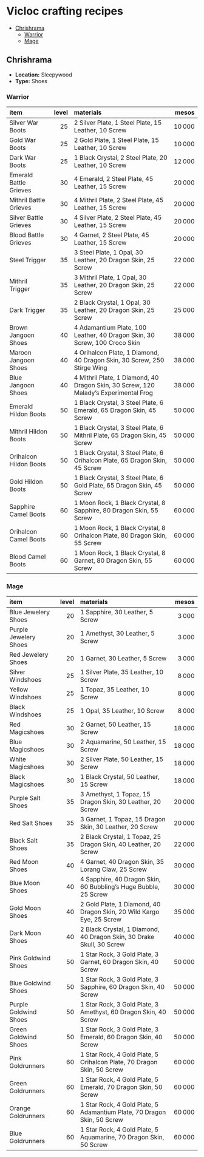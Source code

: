 # Vicloc crafting recipes

- [Chrishrama](#chrishrama)
    - [Warrior](#warrior)
    - [Mage](#mage)

## Chrishrama

- **Location:** Sleepywood
- **Type:** Shoes

### Warrior

| item                   | level | materials                                                                                  |         mesos |
| :--------------------- | ----: | :----------------------------------------------------------------------------------------- | ------------: |
| Silver War Boots       |    25 | 2 Silver Plate, 1 Steel Plate, 15 Leather, 10 Screw                                        | 10&#x202f;000 |
| Gold War Boots         |    25 | 2 Gold Plate, 1 Steel Plate, 15 Leather, 10 Screw                                          | 10&#x202f;000 |
| Dark War Boots         |    25 | 1 Black Crystal, 2 Steel Plate, 20 Leather, 10 Screw                                       | 12&#x202f;000 |
| Emerald Battle Grieves |    30 | 4 Emerald, 2 Steel Plate, 45 Leather, 15 Screw                                             | 20&#x202f;000 |
| Mithril Battle Grieves |    30 | 4 Mithril Plate, 2 Steel Plate, 45 Leather, 15 Screw                                       | 20&#x202f;000 |
| Silver Battle Grieves  |    30 | 4 Silver Plate, 2 Steel Plate, 45 Leather, 15 Screw                                        | 20&#x202f;000 |
| Blood Battle Grieves   |    30 | 4 Garnet, 2 Steel Plate, 45 Leather, 15 Screw                                              | 20&#x202f;000 |
| Steel Trigger          |    35 | 3 Steel Plate, 1 Opal, 30 Leather, 20 Dragon Skin, 25 Screw                                | 22&#x202f;000 |
| Mithril Trigger        |    35 | 3 Mithril Plate, 1 Opal, 30 Leather, 20 Dragon Skin, 25 Screw                              | 22&#x202f;000 |
| Dark Trigger           |    35 | 2 Black Crystal, 1 Opal, 30 Leather, 20 Dragon Skin, 25 Screw                              | 25&#x202f;000 |
| Brown Jangoon Shoes    |    40 | 4 Adamantium Plate, 100 Leather, 40 Dragon Skin, 30 Screw, 100 Croco Skin                  | 38&#x202f;000 |
| Maroon Jangoon Shoes   |    40 | 4 Orihalcon Plate, 1 Diamond, 40 Dragon Skin, 30 Screw, 250 Stirge Wing                    | 38&#x202f;000 |
| Blue Jangoon Shoes     |    40 | 4 Mithril Plate, 1 Diamond, 40 Dragon Skin, 30 Screw, 120 Malady&rsquo;s Experimental Frog | 38&#x202f;000 |
| Emerald Hildon Boots   |    50 | 1 Black Crystal, 3 Steel Plate, 6 Emerald, 65 Dragon Skin, 45 Screw                        | 50&#x202f;000 |
| Mithril Hildon Boots   |    50 | 1 Black Crystal, 3 Steel Plate, 6 Mithril Plate, 65 Dragon Skin, 45 Screw                  | 50&#x202f;000 |
| Orihalcon Hildon Boots |    50 | 1 Black Crystal, 3 Steel Plate, 6 Orihalcon Plate, 65 Dragon Skin, 45 Screw                | 50&#x202f;000 |
| Gold Hildon Boots      |    50 | 1 Black Crystal, 3 Steel Plate, 6 Gold Plate, 65 Dragon Skin, 45 Screw                     | 50&#x202f;000 |
| Sapphire Camel Boots   |    60 | 1 Moon Rock, 1 Black Crystal, 8 Sapphire, 80 Dragon Skin, 55 Screw                         | 60&#x202f;000 |
| Orihalcon Camel Boots  |    60 | 1 Moon Rock, 1 Black Crystal, 8 Orihalcon Plate, 80 Dragon Skin, 55 Screw                  | 60&#x202f;000 |
| Blood Camel Boots      |    60 | 1 Moon Rock, 1 Black Crystal, 8 Garnet, 80 Dragon Skin, 55 Screw                           | 60&#x202f;000 |

### Mage

| item                  | level | materials                                                               |         mesos |
| :-------------------- | ----: | :---------------------------------------------------------------------- | ------------: |
| Blue Jewelery Shoes   |    20 | 1 Sapphire, 30 Leather, 5 Screw                                         |  3&#x202f;000 |
| Purple Jewelery Shoes |    20 | 1 Amethyst, 30 Leather, 5 Screw                                         |  3&#x202f;000 |
| Red Jewelery Shoes    |    20 | 1 Garnet, 30 Leather, 5 Screw                                           |  3&#x202f;000 |
| Silver Windshoes      |    25 | 1 Silver Plate, 35 Leather, 10 Screw                                    |  8&#x202f;000 |
| Yellow Windshoes      |    25 | 1 Topaz, 35 Leather, 10 Screw                                           |  8&#x202f;000 |
| Black Windshoes       |    25 | 1 Opal, 35 Leather, 10 Screw                                            |  8&#x202f;000 |
| Red Magicshoes        |    30 | 2 Garnet, 50 Leather, 15 Screw                                          | 18&#x202f;000 |
| Blue Magicshoes       |    30 | 2 Aquamarine, 50 Leather, 15 Screw                                      | 18&#x202f;000 |
| White Magicshoes      |    30 | 2 Silver Plate, 50 Leather, 15 Screw                                    | 18&#x202f;000 |
| Black Magicshoes      |    30 | 1 Black Crystal, 50 Leather, 15 Screw                                   | 18&#x202f;000 |
| Purple Salt Shoes     |    35 | 3 Amethyst, 1 Topaz, 15 Dragon Skin, 30 Leather, 20 Screw               | 20&#x202f;000 |
| Red Salt Shoes        |    35 | 3 Garnet, 1 Topaz, 15 Dragon Skin, 30 Leather, 20 Screw                 | 20&#x202f;000 |
| Black Salt Shoes      |    35 | 2 Black Crystal, 1 Topaz, 25 Dragon Skin, 40 Leather, 20 Screw          | 22&#x202f;000 |
| Red Moon Shoes        |    40 | 4 Garnet, 40 Dragon Skin, 35 Lorang Claw, 25 Screw                      | 30&#x202f;000 |
| Blue Moon Shoes       |    40 | 4 Sapphire, 40 Dragon Skin, 60 Bubbling&rsquo;s Huge Bubble, 25 Screw   | 30&#x202f;000 |
| Gold Moon Shoes       |    40 | 2 Gold Plate, 1 Diamond, 40 Dragon Skin, 20 Wild Kargo Eye, 25 Screw    | 35&#x202f;000 |
| Dark Moon Shoes       |    40 | 2 Black Crystal, 1 Diamond, 40 Dragon Skin, 30 Drake Skull, 30 Screw    | 40&#x202f;000 |
| Pink Goldwind Shoes   |    50 | 1 Star Rock, 3 Gold Plate, 3 Garnet, 60 Dragon Skin, 40 Screw           | 50&#x202f;000 |
| Blue Goldwind Shoes   |    50 | 1 Star Rock, 3 Gold Plate, 3 Sapphire, 60 Dragon Skin, 40 Screw         | 50&#x202f;000 |
| Purple Goldwind Shoes |    50 | 1 Star Rock, 3 Gold Plate, 3 Amethyst, 60 Dragon Skin, 40 Screw         | 50&#x202f;000 |
| Green Goldwind Shoes  |    50 | 1 Star Rock, 3 Gold Plate, 3 Emerald, 60 Dragon Skin, 40 Screw          | 50&#x202f;000 |
| Pink Goldrunners      |    60 | 1 Star Rock, 4 Gold Plate, 5 Orihalcon Plate, 70 Dragon Skin, 50 Screw  | 60&#x202f;000 |
| Green Goldrunners     |    60 | 1 Star Rock, 4 Gold Plate, 5 Emerald, 70 Dragon Skin, 50 Screw          | 60&#x202f;000 |
| Orange Goldrunners    |    60 | 1 Star Rock, 4 Gold Plate, 5 Adamantium Plate, 70 Dragon Skin, 50 Screw | 60&#x202f;000 |
| Blue Goldrunners      |    60 | 1 Star Rock, 4 Gold Plate, 5 Aquamarine, 70 Dragon Skin, 50 Screw       | 60&#x202f;000 |
